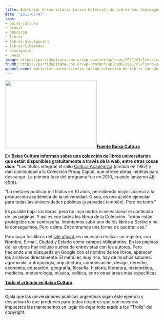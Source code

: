 ```yaml
---
title: Editorial Universitaria Lanzan Colección de Libros con Descargas Gratuitas
date: '2011-05-07'
tags:
- baixa-cultura
- brasil
- descarga
- libros
- libros-divulgacion
- libros-liberados
- divulgacion
- unesp
image: https://partidopirata.com.ar/wp-content/uploads/2011/05/livro-cadeado.jpg
thumb: https://partidopirata.com.ar/wp-content/uploads/2011/05/livro-cadeado.jpg
wppost_name: editorial-universitaria-lanzan-coleccion-de-libros-con-descargas-gratuitas
---
```


<a href="https://partidopirata.com.ar/wp-content/uploads/2011/05/livro-cadeado.jpg"><img class="aligncenter size-medium wp-image-975" title="livro-cadeado" src="https://partidopirata.com.ar/wp-content/uploads/2011/05/livro-cadeado-300x222.jpg" alt="" width="300" height="222" /></a><strong><a href="http://baixacultura.org/2011/05/06/os-livros-da-unesp-para-download-mas-so-pra-isso-ou-nao-a-gente-da-um-jeito/" target="_blank">Fuente Baixa Cultura</a></strong>

En <strong></strong><strong><a href="http://baixacultura.org/2011/05/06/os-livros-da-unesp-para-download-mas-so-pra-isso-ou-nao-a-gente-da-um-jeito/" target="_blank">Baixa Cultura</a> informan sobre una colección de libros universitarios que están disponibles gratuitamente a través de la web, entre otras cosas dice:</strong>
<strong>"</strong>Los títulos integran el sello <a href="http://www.culturaacademica.com.br/">Cultura Académica</a> (creado en 1987) y dan continuidad a la Colección Propg Digital, que ofrece obras inéditas para descargar. La primera fase del programa fue en 2010, cuando lanzaron <a href="http://splufes.wordpress.com/2010/11/13/colecao-propg-digital/">46 obras</a>.

"La meta es publicar mil títulos en 10 años, permitiendo mayor acceso a la producción académica de la universidad. O sea, es una acción ejemplar para todas las universidades públicas (y privadas también). Pero no tanto."

Es posible bajar los libros, pero no imprimirlos ni seleccionar el contenido de las páginas. Y así es con todos los libros de la Colección. Todos están protegidos con contraseña. Intentamos subir uno de los libros a Scribd y no lo conseguimos. Pero calma. Encontramos una forma de quebrar eso."

Para bajar los libros del <a href="http://www.culturaacademica.com.br/" target="_blank">site oficial</a>, es necesario realizar un registro, con Nombre, E-mail, Ciudad y Estado como campos obligatorios. En las páginas de las obras hay incluso audios de entrevistas con los autores. Pero haciendo una búsqueda en Google con el nombre de los libros, aparecen los archivos directamente. El menú es muy rico, hay de muchos sabores: agronomia, antropologia, arquitectura, comunicación, design, derecho, economia, educación, geografia, filosofia, historia, literatura, matemática, medicina, meteorologia, música, política, entre otras áreas más específicas.

<strong></strong><strong><a href="http://baixacultura.org/2011/05/06/os-livros-da-unesp-para-download-mas-so-pra-isso-ou-nao-a-gente-da-um-jeito/" target="_blank">Todo el artículo en Baixa Cultura</a></strong>

<hr />

Ojalá que las universidades públicas argentinas sigan éste ejemplo y devuelvan lo que producen para todos nosotros que con nuestros impuestos las mantenemos en lugar de dejar todo atado a los "Trolls" del copyright.
